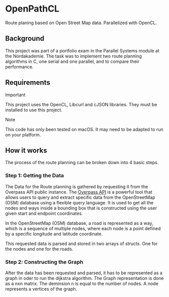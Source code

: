 # OpenPathCL
Route planing based on Open Street Map data. Parallelized with OpenCL.

## Background
This project was part of a portfolio exam in the Parallel Systems module at the Nordakademie.
The task was to implement two route planning algorithms in C, one serial and one parallel, and to compare their performance.

## Requirements
> [!IMPORTANT]
> This project uses the OpenCL, Libcurl and cJSON libraries. They must be installed to use this project.

> [!NOTE]
> This code has only been tested on macOS. It may need to be adapted to run on your platform.

## How it works
The process of the route planning can be broken down into 4 basic steps.

### Step 1: Getting the Data
The Data for the Route planning is gathered by requesting it from the Overpass API public instance.
The [Overpass API](https://overpass-api.de/) is a powerful tool that allows users to query and extract specific data 
from the OpenStreetMap (OSM) database using a flexible query language. 
It is used to get all the nodes and ways inside a bounding box that 
is constructed using the user given start and endpoint coordinates.

In the OpenStreetMap (OSM) database, a road is represented as a way, which is a sequence of multiple nodes, 
where each node is a point defined by a specific longitude and latitude coordinate.

This requested data is parsed and stored in two arrays of structs. One for the nodes and one for the roads.

### Step 2: Constructing the Graph
After the data has been requested and parsed, it has to be represented as a graph in oder to run the dijkstra algorithm.
The Graph representation is done as a nxn matrix. The deminsion n is equal to the number of nodes.
A node represents a vertices of the graph. 

